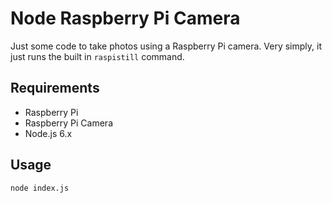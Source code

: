 # Node Raspberry Pi Camera

Just some code to take photos using a Raspberry Pi camera. Very simply, 
it just runs the built in `raspistill` command.

## Requirements

* Raspberry Pi
* Raspberry Pi Camera
* Node.js 6.x

## Usage

```
node index.js
````
